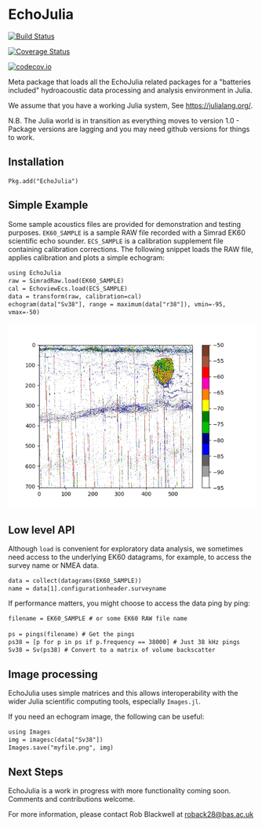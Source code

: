 # EchoJulia

[![Build Status](https://travis-ci.org/EchoJulia/EchoJulia.jl.svg?branch=master)](https://travis-ci.org/EchoJulia/EchoJulia.jl)

[![Coverage Status](https://coveralls.io/repos/EchoJulia/EchoJulia.jl/badge.svg?branch=master&service=github)](https://coveralls.io/github/EchoJulia/EchoJulia.jl?branch=master)

[![codecov.io](http://codecov.io/github/EchoJulia/EchoJulia.jl/coverage.svg?branch=master)](http://codecov.io/github/EchoJulia/EchoJulia.jl?branch=master)


Meta package that loads all the EchoJulia related packages for a
"batteries included" hydroacoustic data processing and analysis
environment in Julia.

We assume that you have a working Julia system, See
https://julialang.org/.

N.B. The Julia world is in transition as everything moves to version
1.0 - Package versions are lagging and you may need github versions
for things to work.

## Installation


	Pkg.add("EchoJulia")


## Simple Example

Some sample acoustics files are provided for demonstration and testing purposes. `EK60_SAMPLE` is a sample
RAW file recorded with a Simrad EK60 scientific echo sounder. `ECS_SAMPLE` is a calibration supplement file
containing calibration corrections. The following snippet loads the RAW file, applies calibration and plots
a simple echogram:


	using EchoJulia
	raw = SimradRaw.load(EK60_SAMPLE)
	cal = EchoviewEcs.load(ECS_SAMPLE)
	data = transform(raw, calibration=cal)
	echogram(data["Sv38"], range = maximum(data["r38"]), vmin=-95, vmax=-50)
	

![Echogram](doc/media/images/example.png)

<!-- ## Export to MATLAB -->

<!-- It is often desirable to export the data for further analysis. Note that the MATLAB MAT -->
<!-- file format is not a proprietary format, but a specialised HDF5 format. -->


<!-- 	Pkg.add("MAT") -->
	
<!-- 	using MAT -->
<!-- 	matwrite("myfile.mat", data) -->

## Low level API

Although `load` is convenient for exploratory data analysis, we
sometimes need access to the underlying EK60 datagrams, for example,
to access the survey name or NMEA data.


	data = collect(datagrams(EK60_SAMPLE))
	name = data[1].configurationheader.surveyname


If performance matters, you might choose to access the data ping by ping:

	filename = EK60_SAMPLE # or some EK60 RAW file name

	ps = pings(filename) # Get the pings
	ps38 = [p for p in ps if p.frequency == 38000] # Just 38 kHz pings
	Sv38 = Sv(ps38) # Convert to a matrix of volume backscatter

<!-- ## Histograms -->

<!-- Show a histogram of volume backscatter. -->

<!-- 	eghist(data["Sv38"])  -->
	
<!-- ![Histogram](doc/media/images/hist.png) -->

## Image processing

EchoJulia uses simple matrices and this allows interoperability with the wider
Julia scientific computing tools, especially `Images.jl`.

If you need an echogram image, the following can be useful:


	using Images
	img = imagesc(data["Sv38"])
	Images.save("myfile.png", img)
	
	
## Next Steps

EchoJulia is a work in progress with more functionality coming
soon. Comments and contributions welcome.

For more information, please contact Rob Blackwell at
roback28@bas.ac.uk
